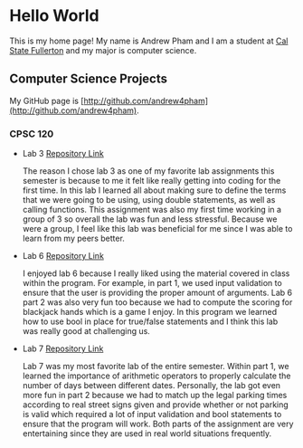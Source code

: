 # Hello World

This is my home page! My name is Andrew Pham and I am a student at [Cal State Fullerton](http://www.fullerton.edu/) and my major is computer science.

## Computer Science Projects

My GitHub page is [http://github.com/andrew4pham](http://github.com/andrew4pham).

### CPSC 120

* Lab 3 [Repository Link](https://github.com/cpsc-fall-2023/cpsc-120-lab-03-andrew-yesenia-liam.git)

    The reason I chose lab 3 as one of my favorite lab assignments this semester is because to me it felt like really getting into coding for the first time. In this lab I learned all about making sure to define the terms that we were going to be using, using double statements, as well as calling functions. This assignment was also my first time working in a group of 3 so overall the lab was fun and less stressful. Because we were a group, I feel like this lab was beneficial for me since I was able to learn from my peers better.

* Lab 6 [Repository Link](https://github.com/cpsc-fall-2023/cpsc-120-lab-06-eduardo-and-andrew.git)

    I enjoyed lab 6 because I really liked using the material covered in class within the program. For example, in part 1, we used input validation to ensure that the user is providing the proper amount of arguments. Lab 6 part 2 was also very fun too because we had to compute the scoring for blackjack hands which is a game I enjoy. In this program we learned how to use bool in place for true/false statements and I think this lab was really good at challenging us.

* Lab 7 [Repository Link](https://github.com/cpsc-fall-2023/cpsc-120-lab-07-clayandandrew.git)

    Lab 7 was my most favorite lab of the entire semester. Within part 1, we learned the importance of arithmetic operators to properly calculate the number of days between different dates. Personally, the lab got even more fun in part 2 because we had to match up the legal parking times according to real street signs given and provide whether or not parking is valid which required a lot of input validation and bool statements to ensure that the program will work. Both parts of the assignment are very entertaining since they are used in real world situations frequently.
